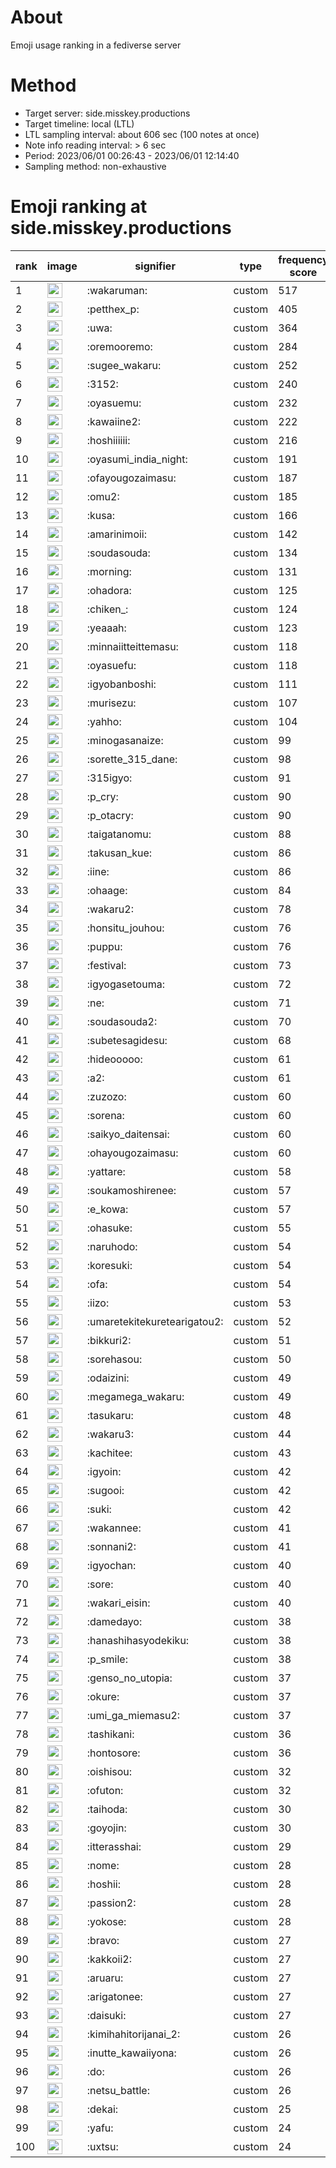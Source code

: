 # About
Emoji usage ranking in a fediverse server

# Method
- Target server: side.misskey.productions
- Target timeline: local (LTL)
- LTL sampling interval: about 606 sec (100 notes at once)
- Note info reading interval: > 6 sec
- Period: 2023/06/01 00:26:43 - 2023/06/01 12:14:40 
- Sampling method: non-exhaustive

# Emoji ranking at side.misskey.productions

|rank|image|signifier|type|frequency score|
|----|----|----|----|----|
|1|<img height="24" src="https://side.misskey.productions/emoji/wakaruman.webp">|:wakaruman:|custom|517|
|2|<img height="24" src="https://side.misskey.productions/emoji/petthex_p.webp">|:petthex_p:|custom|405|
|3|<img height="24" src="https://side.misskey.productions/emoji/uwa.webp">|:uwa:|custom|364|
|4|<img height="24" src="https://side.misskey.productions/emoji/oremooremo.webp">|:oremooremo:|custom|284|
|5|<img height="24" src="https://side.misskey.productions/emoji/sugee_wakaru.webp">|:sugee_wakaru:|custom|252|
|6|<img height="24" src="https://side.misskey.productions/emoji/3152.webp">|:3152:|custom|240|
|7|<img height="24" src="https://side.misskey.productions/emoji/oyasuemu.webp">|:oyasuemu:|custom|232|
|8|<img height="24" src="https://side.misskey.productions/emoji/kawaiine2.webp">|:kawaiine2:|custom|222|
|9|<img height="24" src="https://side.misskey.productions/emoji/hoshiiiiii.webp">|:hoshiiiiii:|custom|216|
|10|<img height="24" src="https://side.misskey.productions/emoji/oyasumi_india_night.webp">|:oyasumi_india_night:|custom|191|
|11|<img height="24" src="https://side.misskey.productions/emoji/ofayougozaimasu.webp">|:ofayougozaimasu:|custom|187|
|12|<img height="24" src="https://side.misskey.productions/emoji/omu2.webp">|:omu2:|custom|185|
|13|<img height="24" src="https://side.misskey.productions/emoji/kusa.webp">|:kusa:|custom|166|
|14|<img height="24" src="https://side.misskey.productions/emoji/amarinimoii.webp">|:amarinimoii:|custom|142|
|15|<img height="24" src="https://side.misskey.productions/emoji/soudasouda.webp">|:soudasouda:|custom|134|
|16|<img height="24" src="https://side.misskey.productions/emoji/morning.webp">|:morning:|custom|131|
|17|<img height="24" src="https://side.misskey.productions/emoji/ohadora.webp">|:ohadora:|custom|125|
|18|<img height="24" src="https://side.misskey.productions/emoji/chiken_.webp">|:chiken_:|custom|124|
|19|<img height="24" src="https://side.misskey.productions/emoji/yeaaah.webp">|:yeaaah:|custom|123|
|20|<img height="24" src="https://side.misskey.productions/emoji/minnaiitteittemasu.webp">|:minnaiitteittemasu:|custom|118|
|21|<img height="24" src="https://side.misskey.productions/emoji/oyasuefu.webp">|:oyasuefu:|custom|118|
|22|<img height="24" src="https://side.misskey.productions/emoji/igyobanboshi.webp">|:igyobanboshi:|custom|111|
|23|<img height="24" src="https://side.misskey.productions/emoji/murisezu.webp">|:murisezu:|custom|107|
|24|<img height="24" src="https://side.misskey.productions/emoji/yahho.webp">|:yahho:|custom|104|
|25|<img height="24" src="https://side.misskey.productions/emoji/minogasanaize.webp">|:minogasanaize:|custom|99|
|26|<img height="24" src="https://side.misskey.productions/emoji/sorette_315_dane.webp">|:sorette_315_dane:|custom|98|
|27|<img height="24" src="https://side.misskey.productions/emoji/315igyo.webp">|:315igyo:|custom|91|
|28|<img height="24" src="https://side.misskey.productions/emoji/p_cry.webp">|:p_cry:|custom|90|
|29|<img height="24" src="https://side.misskey.productions/emoji/p_otacry.webp">|:p_otacry:|custom|90|
|30|<img height="24" src="https://side.misskey.productions/emoji/taigatanomu.webp">|:taigatanomu:|custom|88|
|31|<img height="24" src="https://side.misskey.productions/emoji/takusan_kue.webp">|:takusan_kue:|custom|86|
|32|<img height="24" src="https://side.misskey.productions/emoji/iine.webp">|:iine:|custom|86|
|33|<img height="24" src="https://side.misskey.productions/emoji/ohaage.webp">|:ohaage:|custom|84|
|34|<img height="24" src="https://side.misskey.productions/emoji/wakaru2.webp">|:wakaru2:|custom|78|
|35|<img height="24" src="https://side.misskey.productions/emoji/honsitu_jouhou.webp">|:honsitu_jouhou:|custom|76|
|36|<img height="24" src="https://side.misskey.productions/emoji/puppu.webp">|:puppu:|custom|76|
|37|<img height="24" src="https://side.misskey.productions/emoji/festival.webp">|:festival:|custom|73|
|38|<img height="24" src="https://side.misskey.productions/emoji/igyogasetouma.webp">|:igyogasetouma:|custom|72|
|39|<img height="24" src="https://side.misskey.productions/emoji/ne.webp">|:ne:|custom|71|
|40|<img height="24" src="https://side.misskey.productions/emoji/soudasouda2.webp">|:soudasouda2:|custom|70|
|41|<img height="24" src="https://side.misskey.productions/emoji/subetesagidesu.webp">|:subetesagidesu:|custom|68|
|42|<img height="24" src="https://side.misskey.productions/emoji/hideooooo.webp">|:hideooooo:|custom|61|
|43|<img height="24" src="https://side.misskey.productions/emoji/a2.webp">|:a2:|custom|61|
|44|<img height="24" src="https://side.misskey.productions/emoji/zuzozo.webp">|:zuzozo:|custom|60|
|45|<img height="24" src="https://side.misskey.productions/emoji/sorena.webp">|:sorena:|custom|60|
|46|<img height="24" src="https://side.misskey.productions/emoji/saikyo_daitensai.webp">|:saikyo_daitensai:|custom|60|
|47|<img height="24" src="https://side.misskey.productions/emoji/ohayougozaimasu.webp">|:ohayougozaimasu:|custom|60|
|48|<img height="24" src="https://side.misskey.productions/emoji/yattare.webp">|:yattare:|custom|58|
|49|<img height="24" src="https://side.misskey.productions/emoji/soukamoshirenee.webp">|:soukamoshirenee:|custom|57|
|50|<img height="24" src="https://side.misskey.productions/emoji/e_kowa.webp">|:e_kowa:|custom|57|
|51|<img height="24" src="https://side.misskey.productions/emoji/ohasuke.webp">|:ohasuke:|custom|55|
|52|<img height="24" src="https://side.misskey.productions/emoji/naruhodo.webp">|:naruhodo:|custom|54|
|53|<img height="24" src="https://side.misskey.productions/emoji/koresuki.webp">|:koresuki:|custom|54|
|54|<img height="24" src="https://side.misskey.productions/emoji/ofa.webp">|:ofa:|custom|54|
|55|<img height="24" src="https://side.misskey.productions/emoji/iizo.webp">|:iizo:|custom|53|
|56|<img height="24" src="https://side.misskey.productions/emoji/umaretekitekuretearigatou2.webp">|:umaretekitekuretearigatou2:|custom|52|
|57|<img height="24" src="https://side.misskey.productions/emoji/bikkuri2.webp">|:bikkuri2:|custom|51|
|58|<img height="24" src="https://side.misskey.productions/emoji/sorehasou.webp">|:sorehasou:|custom|50|
|59|<img height="24" src="https://side.misskey.productions/emoji/odaizini.webp">|:odaizini:|custom|49|
|60|<img height="24" src="https://side.misskey.productions/emoji/megamega_wakaru.webp">|:megamega_wakaru:|custom|49|
|61|<img height="24" src="https://side.misskey.productions/emoji/tasukaru.webp">|:tasukaru:|custom|48|
|62|<img height="24" src="https://side.misskey.productions/emoji/wakaru3.webp">|:wakaru3:|custom|44|
|63|<img height="24" src="https://side.misskey.productions/emoji/kachitee.webp">|:kachitee:|custom|43|
|64|<img height="24" src="https://side.misskey.productions/emoji/igyoin.webp">|:igyoin:|custom|42|
|65|<img height="24" src="https://side.misskey.productions/emoji/sugooi.webp">|:sugooi:|custom|42|
|66|<img height="24" src="https://side.misskey.productions/emoji/suki.webp">|:suki:|custom|42|
|67|<img height="24" src="https://side.misskey.productions/emoji/wakannee.webp">|:wakannee:|custom|41|
|68|<img height="24" src="https://side.misskey.productions/emoji/sonnani2.webp">|:sonnani2:|custom|41|
|69|<img height="24" src="https://side.misskey.productions/emoji/igyochan.webp">|:igyochan:|custom|40|
|70|<img height="24" src="https://side.misskey.productions/emoji/sore.webp">|:sore:|custom|40|
|71|<img height="24" src="https://side.misskey.productions/emoji/wakari_eisin.webp">|:wakari_eisin:|custom|40|
|72|<img height="24" src="https://side.misskey.productions/emoji/damedayo.webp">|:damedayo:|custom|38|
|73|<img height="24" src="https://side.misskey.productions/emoji/hanashihasyodekiku.webp">|:hanashihasyodekiku:|custom|38|
|74|<img height="24" src="https://side.misskey.productions/emoji/p_smile.webp">|:p_smile:|custom|38|
|75|<img height="24" src="https://side.misskey.productions/emoji/genso_no_utopia.webp">|:genso_no_utopia:|custom|37|
|76|<img height="24" src="https://side.misskey.productions/emoji/okure.webp">|:okure:|custom|37|
|77|<img height="24" src="https://side.misskey.productions/emoji/umi_ga_miemasu2.webp">|:umi_ga_miemasu2:|custom|37|
|78|<img height="24" src="https://side.misskey.productions/emoji/tashikani.webp">|:tashikani:|custom|36|
|79|<img height="24" src="https://side.misskey.productions/emoji/hontosore.webp">|:hontosore:|custom|36|
|80|<img height="24" src="https://side.misskey.productions/emoji/oishisou.webp">|:oishisou:|custom|32|
|81|<img height="24" src="https://side.misskey.productions/emoji/ofuton.webp">|:ofuton:|custom|32|
|82|<img height="24" src="https://side.misskey.productions/emoji/taihoda.webp">|:taihoda:|custom|30|
|83|<img height="24" src="https://side.misskey.productions/emoji/goyojin.webp">|:goyojin:|custom|30|
|84|<img height="24" src="https://side.misskey.productions/emoji/itterasshai.webp">|:itterasshai:|custom|29|
|85|<img height="24" src="https://side.misskey.productions/emoji/nome.webp">|:nome:|custom|28|
|86|<img height="24" src="https://side.misskey.productions/emoji/hoshii.webp">|:hoshii:|custom|28|
|87|<img height="24" src="https://side.misskey.productions/emoji/passion2.webp">|:passion2:|custom|28|
|88|<img height="24" src="https://side.misskey.productions/emoji/yokose.webp">|:yokose:|custom|28|
|89|<img height="24" src="https://side.misskey.productions/emoji/bravo.webp">|:bravo:|custom|27|
|90|<img height="24" src="https://side.misskey.productions/emoji/kakkoii2.webp">|:kakkoii2:|custom|27|
|91|<img height="24" src="https://side.misskey.productions/emoji/aruaru.webp">|:aruaru:|custom|27|
|92|<img height="24" src="https://side.misskey.productions/emoji/arigatonee.webp">|:arigatonee:|custom|27|
|93|<img height="24" src="https://side.misskey.productions/emoji/daisuki.webp">|:daisuki:|custom|27|
|94|<img height="24" src="https://side.misskey.productions/emoji/kimihahitorijanai_2.webp">|:kimihahitorijanai_2:|custom|26|
|95|<img height="24" src="https://side.misskey.productions/emoji/inutte_kawaiiyona.webp">|:inutte_kawaiiyona:|custom|26|
|96|<img height="24" src="https://side.misskey.productions/emoji/do.webp">|:do:|custom|26|
|97|<img height="24" src="https://side.misskey.productions/emoji/netsu_battle.webp">|:netsu_battle:|custom|26|
|98|<img height="24" src="https://side.misskey.productions/emoji/dekai.webp">|:dekai:|custom|25|
|99|<img height="24" src="https://side.misskey.productions/emoji/yafu.webp">|:yafu:|custom|24|
|100|<img height="24" src="https://side.misskey.productions/emoji/uxtsu.webp">|:uxtsu:|custom|24|
